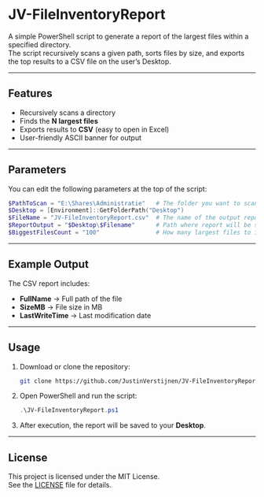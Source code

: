 # JV-FileInventoryReport

A simple PowerShell script to generate a report of the largest files within a specified directory.  
The script recursively scans a given path, sorts files by size, and exports the top results to a CSV file on the user’s Desktop.  

---

## Features
- Recursively scans a directory  
- Finds the **N largest files**  
- Exports results to **CSV** (easy to open in Excel)  
- User-friendly ASCII banner for output  

---

## Parameters
You can edit the following parameters at the top of the script:

```powershell
$PathToScan = "E:\Shares\Administratie"   # The folder you want to scan
$Desktop = [Environment]::GetFolderPath("Desktop")
$FileName = "JV-FileInventoryReport.csv"  # The name of the output report
$ReportOutput = "$Desktop\$Filename"      # Path where report will be saved
$BiggestFilesCount = "100"                # How many largest files to include (max recommended: 250)
```

---

## Example Output
The CSV report includes:  
- **FullName** → Full path of the file  
- **SizeMB** → File size in MB  
- **LastWriteTime** → Last modification date  

---

## Usage
1. Download or clone the repository:  
   ```bash
   git clone https://github.com/JustinVerstijnen/JV-FileInventoryReport.git
   ```
2. Open PowerShell and run the script:  
   ```powershell
   .\JV-FileInventoryReport.ps1
   ```
3. After execution, the report will be saved to your **Desktop**.  

---

## License
This project is licensed under the MIT License.  
See the [LICENSE](LICENSE) file for details.  
